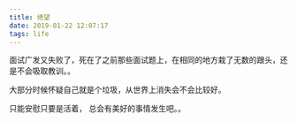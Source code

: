 ```yaml
---
title: 绝望
date: 2019-01-22 12:07:17
tags: life
---
```


面试广发又失败了，死在了之前那些面试题上，在相同的地方栽了无数的跟头，还是不会吸取教训。。

大部分时候怀疑自己就是个垃圾，从世界上消失会不会比较好。

只能安慰只要是活着， 总会有美好的事情发生吧。。